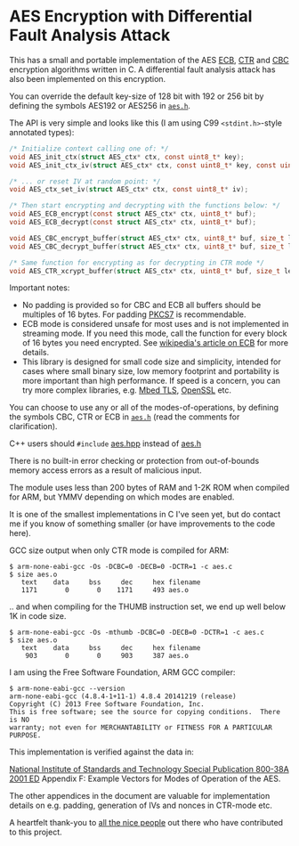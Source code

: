 # AES Encryption with Differential Fault Analysis Attack

This has a small and portable implementation of the AES [ECB](https://en.wikipedia.org/wiki/Block_cipher_mode_of_operation#Electronic_Codebook_.28ECB.29), [CTR](https://en.wikipedia.org/wiki/Block_cipher_mode_of_operation#Counter_.28CTR.29) and [CBC](https://en.wikipedia.org/wiki/Block_cipher_mode_of_operation#Cipher_Block_Chaining_.28CBC.29) encryption algorithms written in C. A differential fault analysis attack has also been implemented on this encryption.

You can override the default key-size of 128 bit with 192 or 256 bit by defining the symbols AES192 or AES256 in [`aes.h`](https://github.com/kokke/tiny-AES-c/blob/master/aes.h).

The API is very simple and looks like this (I am using C99 `<stdint.h>`-style annotated types):

```C
/* Initialize context calling one of: */
void AES_init_ctx(struct AES_ctx* ctx, const uint8_t* key);
void AES_init_ctx_iv(struct AES_ctx* ctx, const uint8_t* key, const uint8_t* iv);

/* ... or reset IV at random point: */
void AES_ctx_set_iv(struct AES_ctx* ctx, const uint8_t* iv);

/* Then start encrypting and decrypting with the functions below: */
void AES_ECB_encrypt(const struct AES_ctx* ctx, uint8_t* buf);
void AES_ECB_decrypt(const struct AES_ctx* ctx, uint8_t* buf);

void AES_CBC_encrypt_buffer(struct AES_ctx* ctx, uint8_t* buf, size_t length);
void AES_CBC_decrypt_buffer(struct AES_ctx* ctx, uint8_t* buf, size_t length);

/* Same function for encrypting as for decrypting in CTR mode */
void AES_CTR_xcrypt_buffer(struct AES_ctx* ctx, uint8_t* buf, size_t length);
```

Important notes: 
 * No padding is provided so for CBC and ECB all buffers should be multiples of 16 bytes. For padding [PKCS7](https://en.wikipedia.org/wiki/Padding_(cryptography)#PKCS7) is recommendable.
 * ECB mode is considered unsafe for most uses and is not implemented in streaming mode. If you need this mode, call the function for every block of 16 bytes you need encrypted. See [wikipedia's article on ECB](https://en.wikipedia.org/wiki/Block_cipher_mode_of_operation#Electronic_Codebook_(ECB)) for more details.
 * This library is designed for small code size and simplicity, intended for cases where small binary size, low memory footprint and portability is more important than high performance. If speed is a concern, you can try more complex libraries, e.g. [Mbed TLS](https://tls.mbed.org/), [OpenSSL](https://www.openssl.org/) etc.

You can choose to use any or all of the modes-of-operations, by defining the symbols CBC, CTR or ECB in [`aes.h`](https://github.com/kokke/tiny-AES-c/blob/master/aes.h) (read the comments for clarification).

C++ users should `#include` [aes.hpp](https://github.com/kokke/tiny-AES-c/blob/master/aes.hpp) instead of [aes.h](https://github.com/kokke/tiny-AES-c/blob/master/aes.h)

There is no built-in error checking or protection from out-of-bounds memory access errors as a result of malicious input.

The module uses less than 200 bytes of RAM and 1-2K ROM when compiled for ARM, but YMMV depending on which modes are enabled.

It is one of the smallest implementations in C I've seen yet, but do contact me if you know of something smaller (or have improvements to the code here). 


GCC size output when only CTR mode is compiled for ARM:

    $ arm-none-eabi-gcc -Os -DCBC=0 -DECB=0 -DCTR=1 -c aes.c
    $ size aes.o
       text    data     bss     dec     hex filename
       1171       0       0    1171     493 aes.o

.. and when compiling for the THUMB instruction set, we end up well below 1K in code size.

    $ arm-none-eabi-gcc -Os -mthumb -DCBC=0 -DECB=0 -DCTR=1 -c aes.c
    $ size aes.o
       text    data     bss     dec     hex filename
        903       0       0     903     387 aes.o


I am using the Free Software Foundation, ARM GCC compiler:

    $ arm-none-eabi-gcc --version
    arm-none-eabi-gcc (4.8.4-1+11-1) 4.8.4 20141219 (release)
    Copyright (C) 2013 Free Software Foundation, Inc.
    This is free software; see the source for copying conditions.  There is NO
    warranty; not even for MERCHANTABILITY or FITNESS FOR A PARTICULAR PURPOSE.




This implementation is verified against the data in:

[National Institute of Standards and Technology Special Publication 800-38A 2001 ED](http://nvlpubs.nist.gov/nistpubs/Legacy/SP/nistspecialpublication800-38a.pdf) Appendix F: Example Vectors for Modes of Operation of the AES.

The other appendices in the document are valuable for implementation details on e.g. padding, generation of IVs and nonces in CTR-mode etc.


A heartfelt thank-you to [all the nice people](https://github.com/kokke/tiny-AES-c/graphs/contributors) out there who have contributed to this project.
